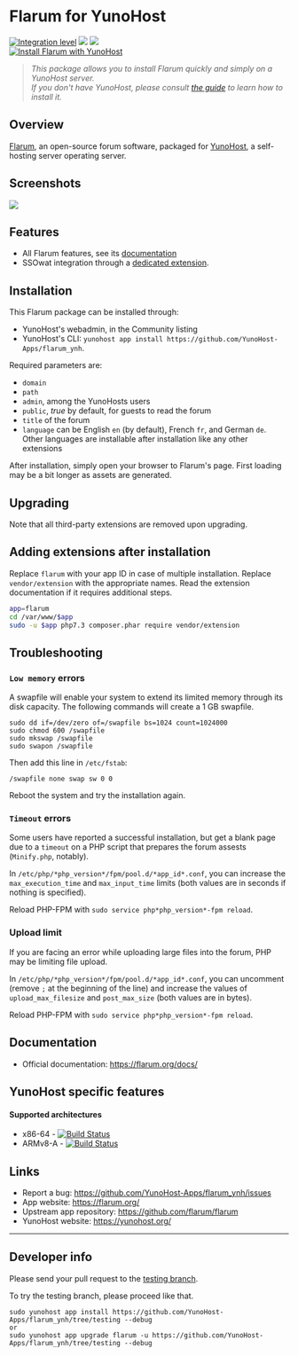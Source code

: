 # Flarum for YunoHost

[![Integration level](https://dash.yunohost.org/integration/flarum.svg)](https://dash.yunohost.org/appci/app/flarum) ![](https://ci-apps.yunohost.org/ci/badges/flarum.status.svg) ![](https://ci-apps.yunohost.org/ci/badges/flarum.maintain.svg)  
[![Install Flarum with YunoHost](https://install-app.yunohost.org/install-with-yunohost.png)](https://install-app.yunohost.org/?app=flarum)

> *This package allows you to install Flarum quickly and simply on a YunoHost server.  
If you don't have YunoHost, please consult [the guide](https://yunohost.org/#/install) to learn how to install it.*

## Overview
[Flarum](http://flarum.org/), an open-source forum software, packaged for [YunoHost](https://yunohost.org/), a self-hosting server operating server.

## Screenshots

![](http://flarum.org/img/screenshot_2x.png)

## Features

- All Flarum features, see its [documentation](http://flarum.org/docs/)
- SSOwat integration through a [dedicated extension](https://github.com/tituspijean/flarum-ext-auth-ssowat).

## Installation

This Flarum package can be installed through:
- YunoHost's webadmin, in the Community listing
- YunoHost's CLI: `yunohost app install https://github.com/YunoHost-Apps/flarum_ynh`.

Required parameters are:
- `domain`
- `path`
- `admin`, among the YunoHosts users
- `public`, *true* by default, for guests to read the forum
- `title` of the forum
- `language` can be English `en` (by default), French `fr`, and German `de`. Other languages are installable after installation like any other extensions

After installation, simply open your browser to Flarum's page. First loading may be a bit longer as assets are generated.

## Upgrading

Note that all third-party extensions are removed upon upgrading.

## Adding extensions after installation

Replace `flarum` with your app ID in case of multiple installation.
Replace `vendor/extension` with the appropriate names. Read the extension documentation if it requires additional steps.

```bash
app=flarum
cd /var/www/$app
sudo -u $app php7.3 composer.phar require vendor/extension
```

## Troubleshooting

### `Low memory` errors
A swapfile will enable your system to extend its limited memory through its disk capacity. The following commands will create a 1 GB swapfile.
```
sudo dd if=/dev/zero of=/swapfile bs=1024 count=1024000
sudo chmod 600 /swapfile
sudo mkswap /swapfile
sudo swapon /swapfile
```

Then add this line in `/etc/fstab`:
```
/swapfile none swap sw 0 0
```

Reboot the system and try the installation again.

### `Timeout` errors
Some users have reported a successful installation, but get a blank page due to a `timeout` on a PHP script that prepares the forum assests (`Minify.php`, notably).

In `/etc/php/*php_version*/fpm/pool.d/*app_id*.conf`, you can increase the `max_execution_time` and `max_input_time` limits (both values are in seconds if nothing is specified).

Reload PHP-FPM with `sudo service php*php_version*-fpm reload`.

### Upload limit
If you are facing an error while uploading large files into the forum, PHP may be limiting file upload.

In `/etc/php/*php_version*/fpm/pool.d/*app_id*.conf`, you can uncomment (remove `;` at the beginning of the line) and increase the values of `upload_max_filesize` and `post_max_size` (both values are in bytes).

Reload PHP-FPM with `sudo service php*php_version*-fpm reload`.

## Documentation

 * Official documentation: https://flarum.org/docs/

## YunoHost specific features

#### Supported architectures

* x86-64 - [![Build Status](https://ci-apps.yunohost.org/ci/logs/flarum%20%28Apps%29.svg)](https://ci-apps.yunohost.org/ci/apps/flarum/)
* ARMv8-A - [![Build Status](https://ci-apps-arm.yunohost.org/ci/logs/flarum%20%28Apps%29.svg)](https://ci-apps-arm.yunohost.org/ci/apps/flarum/)

## Links

 * Report a bug: https://github.com/YunoHost-Apps/flarum_ynh/issues
 * App website: https://flarum.org/
 * Upstream app repository: https://github.com/flarum/flarum
 * YunoHost website: https://yunohost.org/

---

Developer info
----------------

Please send your pull request to the [testing branch](https://github.com/YunoHost-Apps/flarum_ynh/tree/testing).

To try the testing branch, please proceed like that.
```
sudo yunohost app install https://github.com/YunoHost-Apps/flarum_ynh/tree/testing --debug
or
sudo yunohost app upgrade flarum -u https://github.com/YunoHost-Apps/flarum_ynh/tree/testing --debug
```
